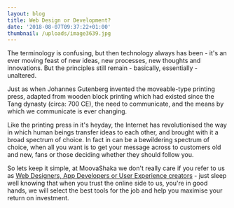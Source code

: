 ```yaml
---
layout: blog
title: Web Design or Development?
date: '2018-08-07T09:37:22+01:00'
thumbnail: /uploads/image3639.jpg
---
```

The terminology is confusing, but then technology always has been - it's an ever moving feast of new ideas, new processes, new thoughts and innovations. But the principles still remain - basically, essentially - unaltered.

Just as when Johannes Gutenberg invented the moveable-type printing press, adapted from wooden block printing which had existed since the Tang dynasty (circa: 700 CE), the need to communicate, and the means by which we communicate is ever changing.

Like the printing press in it's heyday, the Internet has revolutionised the way in which human beings transfer ideas to each other, and brought with it a broad spectrum of choice. In fact in can be a bewildering spectrum of choice, when all you want is to get your message across to customers old and new, fans or those deciding whether they should follow you.

So lets keep it simple, at MoovaShaka we don't really care if you refer to us as [Web Designers, App Developers or User Experience creators](https://www.moovashaka.co.uk/blog/post/web-design-or-development) -  just sleep well knowing that when you trust the online side to us, you're in good hands, we will select the best tools for the job and help you maximise your return on investment.
